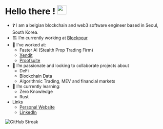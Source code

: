 # Hello there ! <img src="https://raw.githubusercontent.com/MartinHeinz/MartinHeinz/master/wave.gif" width="30px">

- :question: I am a belgian blockchain and web3 software engineer based in Seoul, South Korea. 
- 🏗️ I’m currently working at [Blockpour](https://www.blockpour.com/)
- 💼 I've worked at:
  - Faster AI (Stealth Prop Trading Firm)
  - [Xendit](https://www.xendit.co/en/)
  - [Proofsuite](https://github.com/proofsuite)
- 🔭 I’m passionate and looking to collaborate projects about
  - DeFi
  - Blockchain Data
  - Algorithmic Trading, MEV and financial markets
- 🌱 I’m currently learning:
  - Zero Knowledge 
  - Rust
- Links
  - [Personal Website](https://www.davidvanisacker.com/)
  - [LinkedIn](https://www.linkedin.com/in/david-van-isacker/)

![GitHub Streak](https://github-readme-streak-stats.herokuapp.com/?user=dvisacker)
